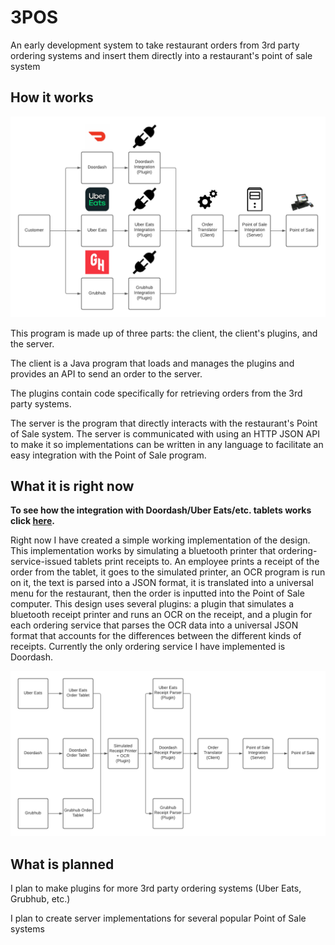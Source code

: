 # 3POS
An early development system to take restaurant orders from 3rd party ordering systems and insert them directly into a restaurant's point of sale system

## How it works

![design flow](https://github.com/AndrewSumsion/3POS/blob/master/doc/3POS-design-flow.png?raw=true)

This program is made up of three parts: the client, the client's plugins, and the server.

The client is a Java program that loads and manages the plugins and provides an API to send an order to the server.

The plugins contain code specifically for retrieving orders from the 3rd party systems.

The server is the program that directly interacts with the restaurant's Point of Sale system. The server is communicated with using an HTTP JSON API to make it so implementations can be written in any language to facilitate an easy integration with the Point of Sale program.

## What it is right now

**To see how the integration with Doordash/Uber Eats/etc. tablets works click [here](https://github.com/AndrewSumsion/FakeBluetoothPrinter).**

Right now I have created a simple working implementation of the design. This implementation works by simulating a bluetooth printer that ordering-service-issued tablets print receipts to. An employee prints a receipt of the order from the tablet, it goes to the simulated printer, an OCR program is run on it, the text is parsed into a JSON format, it is translated into a universal menu for the restaurant, then the order is inputted into the Point of Sale computer. This design uses several plugins: a plugin that simulates a bluetooth receipt printer and runs an OCR on the receipt, and a plugin for each ordering service that parses the OCR data into a universal JSON format that accounts for the differences between the different kinds of receipts. Currently the only ordering service I have implemented is Doordash.

![receipt printer design](https://github.com/AndrewSumsion/3POS/blob/master/doc/receipt-printer-design.png?raw=true)

## What is planned
I plan to make plugins for more 3rd party ordering systems (Uber Eats, Grubhub, etc.)

I plan to create server implementations for several popular Point of Sale systems
